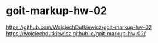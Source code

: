# goit-markup-hw-02

https://github.com/WojciechDutkiewicz/goit-markup-hw-02
https://wojciechdutkiewicz.github.io/goit-markup-hw-02/
